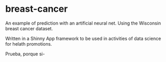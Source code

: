 # breast-cancer
An example of prediction with an artificial neural net.
Using the Wisconsin breast cancer dataset.

Written in a Shinny App framework to be used in activities of data science for helath promotions.

Prueba, porque si-
